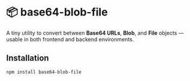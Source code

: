 # 📦 base64-blob-file

A tiny utility to convert between **Base64 URLs**, **Blob**, and **File** objects — usable in both frontend and backend environments.


## Installation

```bash
npm install base64-blob-file
```